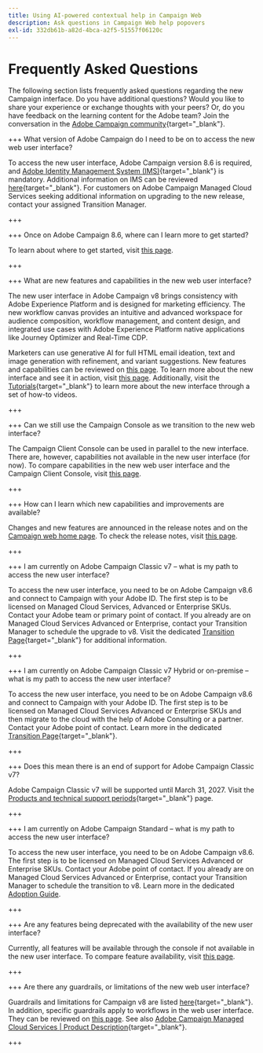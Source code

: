 ```yaml
---
title: Using AI-powered contextual help in Campaign Web
description: Ask questions in Campaign Web help popovers
exl-id: 332db61b-a82d-4bca-a2f5-51557f06120c
---
```

# Frequently Asked Questions

The following section lists frequently asked questions regarding the new Campaign interface. Do you have additional questions? Would you like to share your experience or exchange thoughts with your peers? Or, do you have feedback on the learning content for the Adobe team? Join the conversation in the [Adobe Campaign community](https://experienceleaguecommunities.adobe.com/t5/adobe-campaign-classic-v7/ct-p/adobe-campaign-classic-community){target="_blank"}.

+++ What version of Adobe Campaign do I need to be on to access the new web user interface?

To access the new user interface, Adobe Campaign version 8.6 is required, and [Adobe Identity Management System (IMS)](https://helpx.adobe.com/enterprise/using/identity.html){target="_blank"} is mandatory. Additional information on IMS can be reviewed [here](https://experienceleague.adobe.com/en/docs/campaign/technotes-ac/tn-new/migrate-users-to-ims){target="_blank"}. For customers on Adobe Campaign Managed Cloud Services seeking additional information on upgrading to the new release, contact your assigned Transition Manager.

+++

+++ Once on Adobe Campaign 8.6, where can I learn more to get started?

To learn about where to get started, visit [this page](../get-started/get-started.md).

+++

+++ What are new features and capabilities in the new web user interface?

The new user interface in Adobe Campaign v8 brings consistency with Adobe Experience Platform and is designed for marketing efficiency. The new workflow canvas provides an intuitive and advanced workspace for audience composition, workflow management, and content design, and integrated use cases with Adobe Experience Platform native applications like Journey Optimizer and Real-Time CDP. 

Marketers can use generative AI for full HTML email ideation, text and image generation with refinement, and variant suggestions. New features and capabilities can be reviewed on [this page](../rn/whats-new.md). To learn more about the new interface and see it in action, visit [this page](../get-started/user-interface.md). Additionally, visit the [Tutorials](https://experienceleague.adobe.com/en/docs/campaign-web-learn/tutorials/overview){target="_blank"} to learn more about the new interface through a set of how-to videos.

+++

+++ Can we still use the Campaign Console as we transition to the new web interface?

The Campaign Client Console can be used in parallel to the new interface. There are, however, capabilities not available in the new user interface (for now). To compare capabilities in the new web user interface and the Campaign Client Console, visit [this page](../get-started/capability-matrix.md).

+++

+++ How can I learn which new capabilities and improvements are available?

Changes and new features are announced in the release notes and on the [Campaign web home page](../get-started/user-interface.md#user-interface-home). To check the release notes, visit [this page](../rn/release-notes.md).

+++

+++ I am currently on Adobe Campaign Classic v7 – what is my path to access the new user interface?

To access the new user interface, you need to be on Adobe Campaign v8.6 and connect to Campaign with your Adobe ID. The first step is to be licensed on Managed Cloud Services, Advanced or Enterprise SKUs. Contact your Adobe team or primary point of contact. If you already are on Managed Cloud Services Advanced or Enterprise, contact your Transition Manager to schedule the upgrade to v8. Visit the dedicated [Transition Page](https://experienceleague.adobe.com/en/docs/campaign/campaign-v8/new/v7-to-v8){target="_blank"} for additional information.

+++

+++ I am currently on Adobe Campaign Classic v7 Hybrid or on-premise – what is my path to access the new user interface?

To access the new user interface, you need to be on Adobe Campaign v8.6 and connect to Campaign with your Adobe ID. The first step is to be licensed on Managed Cloud Services Advanced or Enterprise SKUs and then migrate to the cloud with the help of Adobe Consulting or a partner. Contact your Adobe point of contact. Learn more in the dedicated [Transition Page](https://experienceleague.adobe.com/en/docs/campaign/campaign-v8/new/v7-to-v8){target="_blank"}.

+++

+++ Does this mean there is an end of support for Adobe Campaign Classic v7?

Adobe Campaign Classic v7 will be supported until March 31, 2027. Visit the [Products and technical support periods](https://helpx.adobe.com/support/programs/eol-matrix.html){target="_blank"} page.

+++

+++ I am currently on Adobe Campaign Standard – what is my path to access the new user interface?

To access the new user interface, you need to be on Adobe Campaign v8.6. The first step is to be licensed on Managed Cloud Services Advanced or Enterprise SKUs. Contact your Adobe point of contact. If you already are on Managed Cloud Services Advanced or Enterprise, contact your Transition Manager to schedule the transition to v8. Learn more in the dedicated [Adoption Guide](../../adoption/home.md).

+++

+++ Are any features being deprecated with the availability of the new user interface?

Currently, all features will be available through the console if not available in the new user interface. To compare feature availability, visit [this page](../get-started/capability-matrix.md).

+++

+++ Are there any guardrails, or limitations of the new web user interface?

Guardrails and limitations for Campaign v8 are listed [here](https://experienceleague.adobe.com/en/docs/campaign/campaign-v8/releases/ac-guardrails){target="_blank"}. In addition, specific guardrails apply to workflows in the web user interface. They can be reviewed on [this page](../get-started/guardrails.md). See also [Adobe Campaign Managed Cloud Services | Product Description](https://helpx.adobe.com/legal/product-descriptions/adobe-campaign-managed-cloud-services.html){target="_blank"}.

+++